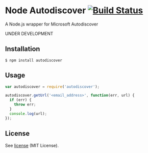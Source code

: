 Node Autodiscover [![Build Status](https://travis-ci.org/teloo/node-autodiscover.svg?branch=master)](https://travis-ci.org/teloo/node-autodiscover)
=======

A Node.js wrapper for Microsoft Autodiscover

UNDER DEVELOPMENT

## Installation

```shell
$ npm install autodiscover
```

## Usage

```javascript
var autodiscover = require('autodiscover');

autodiscover.getUrl('<email_address>', function(err, url) {
  if (err) {
    throw err;
  }
  console.log(url);
});
```

## License

See [license](LICENSE) (MIT License).
